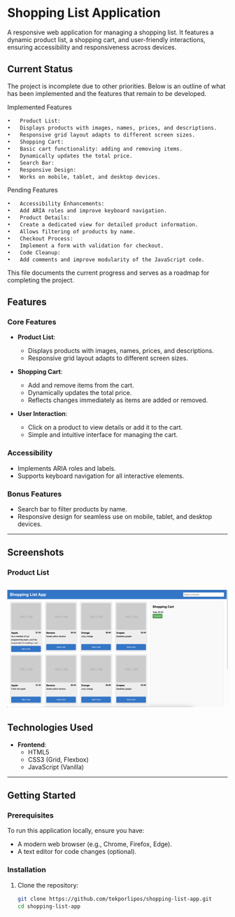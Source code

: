 # Shopping List Application

A responsive web application for managing a shopping list. It features a dynamic product list, a shopping cart, and user-friendly interactions, ensuring accessibility and responsiveness across devices.


##  Current Status

The project is incomplete due to other priorities. Below is an outline of what has been implemented and the features that remain to be developed.

Implemented Features

	•	Product List:
	•	Displays products with images, names, prices, and descriptions.
	•	Responsive grid layout adapts to different screen sizes.
	•	Shopping Cart:
	•	Basic cart functionality: adding and removing items.
	•	Dynamically updates the total price.
	•	Search Bar:
	•	Responsive Design:
	•	Works on mobile, tablet, and desktop devices.

Pending Features

	•	Accessibility Enhancements:
	•	Add ARIA roles and improve keyboard navigation.
	•	Product Details:
	•	Create a dedicated view for detailed product information.
	•	Allows filtering of products by name.
	•	Checkout Process:
	•	Implement a form with validation for checkout.
	•	Code Cleanup:
	•	Add comments and improve modularity of the JavaScript code.

This file documents the current progress and serves as a roadmap for completing the project.

## Features

### Core Features
- **Product List**:
  - Displays products with images, names, prices, and descriptions.
  - Responsive grid layout adapts to different screen sizes.

- **Shopping Cart**:
  - Add and remove items from the cart.
  - Dynamically updates the total price.
  - Reflects changes immediately as items are added or removed.

- **User Interaction**:
  - Click on a product to view details or add it to the cart.
  - Simple and intuitive interface for managing the cart.

### Accessibility
- Implements ARIA roles and labels.
- Supports keyboard navigation for all interactive elements.

### Bonus Features
- Search bar to filter products by name.
- Responsive design for seamless use on mobile, tablet, and desktop devices.

---

## Screenshots

### **Product List**
![Product List Screenshot](img/product-list-home-page.png)
---

## Technologies Used

- **Frontend**:
  - HTML5
  - CSS3 (Grid, Flexbox)
  - JavaScript (Vanilla)
---

## Getting Started

### Prerequisites
To run this application locally, ensure you have:
- A modern web browser (e.g., Chrome, Firefox, Edge).
- A text editor for code changes (optional).

### Installation

1. Clone the repository:
   ```bash
   git clone https://github.com/tekporlipos/shopping-list-app.git
   cd shopping-list-app
